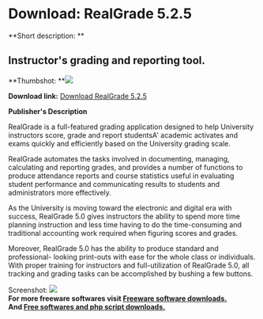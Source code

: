 # Download: RealGrade 5.2.5

**Short description: **

## Instructor's grading and reporting tool.

  
**Thumbshot: **![](http://www.freewarefiles.com/screenshot/realgrade4_md.gif)   
  
**Download link:** [Download RealGrade 5.2.5](http://freesoftwares.boysofts.com/RealGrade_program_44767.html)  
  

**Publisher's Description**  
  

RealGrade is a full-featured grading application designed to help University
instructors score, grade and report studentsA' academic activates and exams
quickly and efficiently based on the University grading scale.

RealGrade automates the tasks involved in documenting, managing, calculating
and reporting grades, and provides a number of functions to produce attendance
reports and course statistics useful in evaluating student performance and
communicating results to students and administrators more effectively.

As the University is moving toward the electronic and digital era with
success, RealGrade 5.0 gives instructors the ability to spend more time
planning instruction and less time having to do the time-consuming and
traditional accounting work required when figuring scores and grades.

Moreover, RealGrade 5.0 has the ability to produce standard and professional-
looking print-outs with ease for the whole class or individuals. With proper
training for instructors and full-utilization of RealGrade 5.0, all tracking
and grading tasks can be accomplished by bushing a few buttons.

  
  
Screenshot: ![](http://www.freewarefiles.com/screenshot/realgrade4.gif)  
**For more freeware softwares visit [Freeware software downloads.](http://freesoftwares.boysofts.com/)**   
**And [Free softwares and php script downloads.](http://www.boysofts.com/)**

